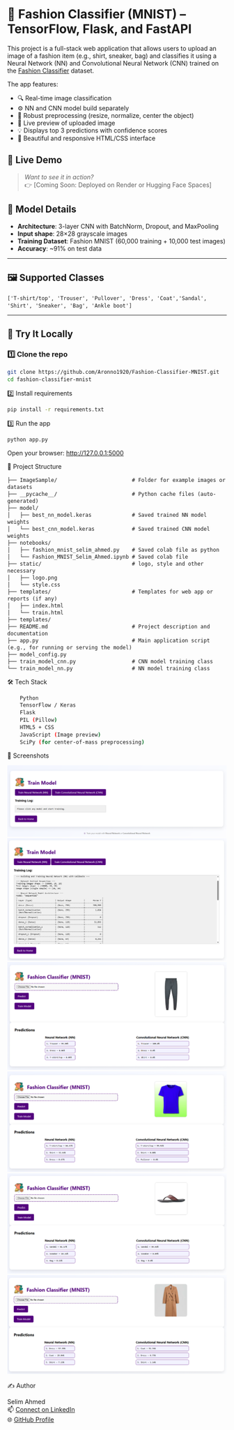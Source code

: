 # 🧥 Fashion Classifier (MNIST) – TensorFlow, Flask, and FastAPI

This project is a full-stack web application that allows users to upload an image of a fashion item (e.g., shirt, sneaker, bag) and classifies it using a Neural Network (NN) and Convolutional Neural Network (CNN) trained on the [Fashion Classifier](https://github.com/Aronno1920/Fashion-Classifier-MNIST) dataset.

The app features:
- 🔍 Real-time image classification
- ⚙️ NN and CNN model build separately
- 🧠 Robust preprocessing (resize, normalize, center the object)
- 📸 Live preview of uploaded image
- 💡 Displays top 3 predictions with confidence scores
- 🎨 Beautiful and responsive HTML/CSS interface


## 🚀 Live Demo

> _Want to see it in action?_  
> 👉 [Coming Soon: Deployed on Render or Hugging Face Spaces]


## 🧠 Model Details

- **Architecture**: 3-layer CNN with BatchNorm, Dropout, and MaxPooling
- **Input shape**: 28×28 grayscale images
- **Training Dataset**: Fashion MNIST (60,000 training + 10,000 test images)
- **Accuracy**: ~91% on test data

---

## 🖼️ Supported Classes

``` ['T-shirt/top', 'Trouser', 'Pullover', 'Dress', 'Coat','Sandal', 'Shirt', 'Sneaker', 'Bag', 'Ankle boot'] ```

---

## 🧪 Try It Locally

### 1️⃣ Clone the repo
```bash
git clone https://github.com/Aronno1920/Fashion-Classifier-MNIST.git
cd fashion-classifier-mnist
```
2️⃣ Install requirements
```bash
pip install -r requirements.txt
```
3️⃣ Run the app
```bash
python app.py
```
Open your browser: http://127.0.0.1:5000


📁 Project Structure

```Image-Classification-AI/
├── ImageSample/                        # Folder for example images or datasets
├── __pycache__/                        # Python cache files (auto-generated)
├── model/
│   ├── best_nn_model.keras             # Saved trained NN model weights
│   └── best_cnn_model.keras            # Saved trained CNN model weights
├── notebooks/
│   ├── fashion_mnist_selim_ahmed.py    # Saved colab file as python
│   └── Fashion_MNIST_Selim_Ahmed.ipynb # Saved colab file 
├── static/                             # logo, style and other necessary
│   ├── logo.png
│   └── style.css
├── templates/                          # Templates for web app or reports (if any)
│   ├── index.html
│   └── train.html
├── templates/                 
├── README.md                           # Project description and documentation
├── app.py                              # Main application script (e.g., for running or serving the model)
├── model_config.py                     
├── train_model_cnn.py                  # CNN model training class
└── train_model_nn.py                   # NN model training class
```

🛠 Tech Stack
```bash
    Python
    TensorFlow / Keras
    Flask
    PIL (Pillow)
    HTML5 + CSS
    JavaScript (Image preview)
    SciPy (for center-of-mass preprocessing)
```

📸 Screenshots

![Screenshot](https://github.com/Aronno1920/Fashion-Classifier-MNIST/blob/main/screenshot/Screenshot_1.png)
![Screenshot](https://github.com/Aronno1920/Fashion-Classifier-MNIST/blob/main/screenshot/Screenshot_2.png)
![Screenshot](https://github.com/Aronno1920/Fashion-Classifier-MNIST/blob/main/screenshot/Screenshot_3.png)
![Screenshot](https://github.com/Aronno1920/Fashion-Classifier-MNIST/blob/main/screenshot/Screenshot_4.png)
![Screenshot](https://github.com/Aronno1920/Fashion-Classifier-MNIST/blob/main/screenshot/Screenshot_5.png)
![Screenshot](https://github.com/Aronno1920/Fashion-Classifier-MNIST/blob/main/screenshot/Screenshot_6.png)

✍️ Author

Selim Ahmed <br/>
📫 [Connect on LinkedIn](https://www.linkedin.com/in/aronno1920/)<br/>
🌐 [GitHub Profile](https://github.com/aronno1920)

